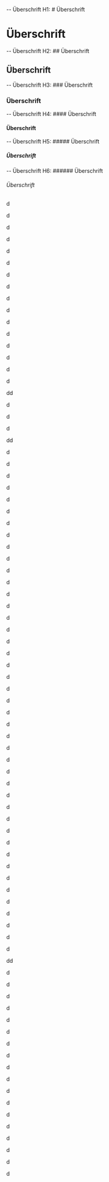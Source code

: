 -- Überschrift H1: \# Überschrift

# Überschrift

-- Überschrift H2: \#\# Überschrift

## Überschrift

-- Überschrift H3: \#\#\# Überschrift

### Überschrift

-- Überschrift H4: \#\#\#\# Überschrift

#### Überschrift

-- Überschrift H5: \#\#\#\#\# Überschrift

##### Überschrift

-- Überschrift H6: \#\#\#\#\#\# Überschrift

###### Überschrift

d

d

d

d

d

d

d

d

d

d

d

d

d

d

d

d

dd

d

d

d

dd

d

d

d

d

d

d

d

d

d

d

d

d

d

d

d

d

d

d

d

d

d

d

d

d

d

d

d

d

d

d

d

d

d

d

d

d

d

d

d

d

d

d

d

dd

d

d

d

d

d

d

d

d

d

d

d

d

d

d

d

d

d

d

